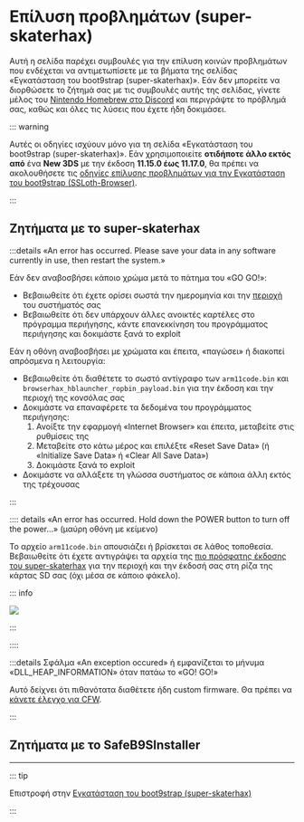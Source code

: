 # Επίλυση προβλημάτων (super-skaterhax)

Αυτή η σελίδα παρέχει συμβουλές για την επίλυση κοινών προβλημάτων που ενδέχεται να αντιμετωπίσετε με τα βήματα της σελίδας «Εγκατάσταση του boot9strap (super-skaterhax)». Εάν δεν μπορείτε να διορθώσετε το ζήτημά σας με τις συμβουλές αυτής της σελίδας, γίνετε μέλος του [Nintendo Homebrew στο Discord](https://discord.gg/MWxPgEp) και περιγράψτε το πρόβλημά σας, καθώς και όλες τις λύσεις που έχετε ήδη δοκιμάσει.

::: warning

Αυτές οι οδηγίες ισχύουν μόνο για τη σελίδα «Εγκατάσταση του boot9strap (super-skaterhax)». Εάν χρησιμοποιείτε **οτιδήποτε άλλο εκτός από** ένα **New 3DS** με την έκδοση **11.15.0 έως 11.17.0**, θα πρέπει να ακολουθήσετε τις [οδηγίες επίλυσης προβλημάτων για την Εγκατάσταση του boot9strap (SSLoth-Browser)](troubleshooting-ssloth-browser).

:::

## Ζητήματα με το super-skaterhax

:::details «An error has occurred. Please save your data in any software currently in use, then restart the system.»

Εάν δεν αναβοσβήσει κάποιο χρώμα μετά το πάτημα του «GO GO!»:

- Βεβαιωθείτε ότι έχετε ορίσει σωστά την ημερομηνία και την [περιοχή](/images/screenshots/skaterhax/skater-lang.png) του συστήματός σας
- Βεβαιωθείτε ότι δεν υπάρχουν άλλες ανοικτές καρτέλες στο πρόγραμμα περιήγησης, κάντε επανεκκίνηση του προγράμματος περιήγησης και δοκιμάστε ξανά το exploit

Εάν η οθόνη αναβοσβήσει με χρώματα και έπειτα, «παγώσει» ή διακοπεί απρόσμενα η λειτουργία:

- Βεβαιωθείτε ότι διαθέτετε το σωστό αντίγραφο των `arm11code.bin` και `browserhax_hblauncher_ropbin_payload.bin` για την έκδοση και την περιοχή της κονσόλας σας
- Δοκιμάστε να επαναφέρετε τα δεδομένα του προγράμματος περιήγησης:
    1. Ανοίξτε την εφαρμογή «Internet Browser» και έπειτα, μεταβείτε στις ρυθμίσεις της
    2. Μεταβείτε στο κάτω μέρος και επιλέξτε «Reset Save Data» (ή «Initialize Save Data» ή «Clear All Save Data»)
    3. Δοκιμάστε ξανά το exploit
- Δοκιμάστε να αλλάξετε τη γλώσσα συστήματος σε κάποια άλλη εκτός της τρέχουσας

:::

:::: details «An error has occurred. Hold down the POWER button to turn off the power...» (μαύρη οθόνη με κείμενο)

Το αρχείο `arm11code.bin` απουσιάζει ή βρίσκεται σε λάθος τοποθεσία. Βεβαιωθείτε ότι έχετε αντιγράψει τα αρχεία της [πιο πρόσφατης έκδοσης του super-skaterhax](https://skater.nintendohomebrew.com/) για την περιοχή και την έκδοσή σας στη ρίζα της κάρτας SD σας (όχι μέσα σε κάποιο φάκελο).

::: info

![](/images/screenshots/skaterhax/skater-root-layout.png)

:::

::::

:::details Σφάλμα «An exception occured» ή εμφανίζεται το μήνυμα «DLL_HEAP_INFORMATION» όταν πατάω το «GO! GO!»

Αυτό δείχνει ότι πιθανότατα διαθέτετε ήδη custom firmware. Θα πρέπει να [κάνετε έλεγχο για CFW](checking-for-cfw).

:::

## Ζητήματα με το SafeB9SInstaller

<!--@include: ./_include/troubleshooting-sb9si-bin.md -->

<!--@include: ./_include/troubleshooting-sb9si-common.md -->

<!--@include: ./_include/troubleshooting-get-help-common.md -->

---

::: tip

Επιστροφή στην [Εγκατάσταση του boot9strap (super-skaterhax)](installing-boot9strap-\(super-skaterhax\))

:::

<!--@include: ./_include/troubleshooting-return.md -->
